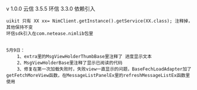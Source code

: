 v 1.0.0
    云信 3.5.5
    环信 3.3.0 依赖引入

    uikit 只有 XX xx= NimClient.getInstance().getService(XX.class); 注释掉，其他保持不变
    环信sdk引入在com.netease.nimlib包里


    5月9日：
        1、extra里的MsgViewHolderThumbBase里注释了 进度显示文本
        2、MsgViewHolderBase里注释了显示已阅读的代码
        3、修复在第一次加载失败时，失败view一直显示的问题，BaseFechLoadAdapter加了getFetchMoreView函数，在MessageListPanelEx里的refreshMessageListEx函数里使用